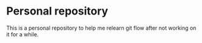 # Personal repository

This is a personal repository to help me relearn git flow after not working on it for a while.
